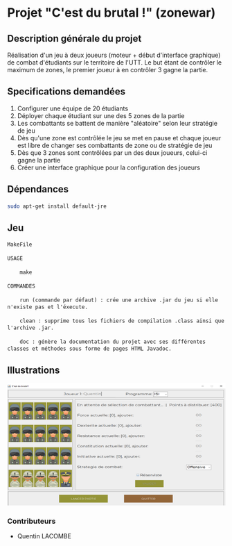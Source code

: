 # Projet "C'est du brutal !" (zonewar)

## Description générale du projet

Réalisation d'un jeu à deux joueurs (moteur + début d'interface graphique) de combat d'étudiants sur le territoire de l'UTT. Le but étant de contrôler le maximum de zones, le premier joueur à en contrôler 3 gagne la partie.


## Specifications demandées

1. Configurer une équipe de 20 étudiants
2. Déployer chaque étudiant sur une des 5 zones de la partie
3. Les combattants se battent de manière "aléatoire" selon leur stratégie de jeu
4. Dès qu'une zone est contrôlée le jeu se met en pause et chaque joueur est libre de changer ses combattants de zone ou de stratégie de jeu
5. Dès que 3 zones sont contrôlées par un des deux joueurs, celui-ci gagne la partie
6. Créer une interface graphique pour la configuration des joueurs


## Dépendances

```bash
sudo apt-get install default-jre
```


## Jeu

```
MakeFile

USAGE

    make

COMMANDES 

    run (commande par défaut) : crée une archive .jar du jeu si elle n'existe pas et l'éxecute.

    clean : supprime tous les fichiers de compilation .class ainsi que l'archive .jar.

    doc : génère la documentation du projet avec ses différentes classes et méthodes sous forme de pages HTML Javadoc.

```


## Illustrations

![Ecran de configuration des combattants du joueur 1](https://github.com/1tneuq/1tneuq.github.io/blob/main/img/brutal.png)


### Contributeurs

- Quentin LACOMBE
